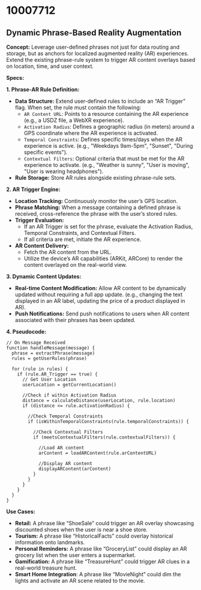 # 10007712

## Dynamic Phrase-Based Reality Augmentation

**Concept:** Leverage user-defined phrases not just for data routing and storage, but as anchors for localized augmented reality (AR) experiences. Extend the existing phrase-rule system to trigger AR content overlays based on location, time, and user context.

**Specs:**

**1. Phrase-AR Rule Definition:**

*   **Data Structure:** Extend user-defined rules to include an “AR Trigger” flag. When set, the rule must contain the following:
    *   `AR Content URL`: Points to a resource containing the AR experience (e.g., a USDZ file, a WebXR experience).
    *   `Activation Radius`: Defines a geographic radius (in meters) around a GPS coordinate where the AR experience is activated.
    *   `Temporal Constraints`: Defines specific times/days when the AR experience is active. (e.g., "Weekdays 9am-5pm", "Sunset", "During specific events").
    *   `Contextual Filters`: Optional criteria that must be met for the AR experience to activate. (e.g., "Weather is sunny", "User is moving", "User is wearing headphones").
*   **Rule Storage:** Store AR rules alongside existing phrase-rule sets.

**2. AR Trigger Engine:**

*   **Location Tracking:** Continuously monitor the user’s GPS location.
*   **Phrase Matching:** When a message containing a defined phrase is received, cross-reference the phrase with the user’s stored rules.
*   **Trigger Evaluation:**
    *   If an AR Trigger is set for the phrase, evaluate the Activation Radius, Temporal Constraints, and Contextual Filters.
    *   If all criteria are met, initiate the AR experience.
*   **AR Content Delivery:**
    *   Fetch the AR content from the URL.
    *   Utilize the device’s AR capabilities (ARKit, ARCore) to render the content overlayed on the real-world view.

**3. Dynamic Content Updates:**

*   **Real-time Content Modification:** Allow AR content to be dynamically updated without requiring a full app update. (e.g., changing the text displayed in an AR label, updating the price of a product displayed in AR).
*   **Push Notifications:** Send push notifications to users when AR content associated with their phrases has been updated.

**4. Pseudocode:**

```
// On Message Received
function handleMessage(message) {
  phrase = extractPhrase(message)
  rules = getUserRules(phrase)

  for (rule in rules) {
    if (rule.AR_Trigger == true) {
      // Get User Location
      userLocation = getCurrentLocation()

      //Check if within Activation Radius
      distance = calculateDistance(userLocation, rule.location)
      if (distance <= rule.activationRadius) {

        //Check Temporal Constraints
        if (isWithinTemporalConstraints(rule.temporalConstraints)) {

          //Check Contextual Filters
          if (meetsContextualFilters(rule.contextualFilters)) {

            //Load AR content
            arContent = loadARContent(rule.arContentURL)

            //Display AR content
            displayARContent(arContent)
          }
        }
      }
    }
  }
}
```

**Use Cases:**

*   **Retail:**  A phrase like “ShoeSale” could trigger an AR overlay showcasing discounted shoes when the user is near a shoe store.
*   **Tourism:** A phrase like “HistoricalFacts” could overlay historical information onto landmarks.
*   **Personal Reminders:** A phrase like “GroceryList” could display an AR grocery list when the user enters a supermarket.
*   **Gamification:** A phrase like “TreasureHunt” could trigger AR clues in a real-world treasure hunt.
*   **Smart Home Integration**: A phrase like “MovieNight” could dim the lights and activate an AR scene related to the movie.